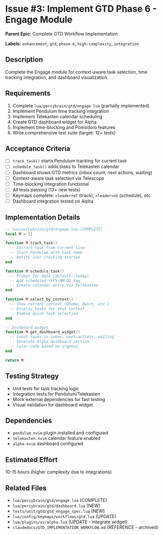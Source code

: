 # Issue #3: Implement GTD Phase 6 - Engage Module

**Parent Epic:** Complete GTD Workflow Implementation

**Labels:** `enhancement`, `gtd`, `phase-6`, `high-complexity`, `integration`

## Description

Complete the Engage module for context-aware task selection, time tracking integration, and dashboard visualization.

## Requirements

1. Complete `lua/percybrain/gtd/engage.lua` (partially implemented)
2. Implement Pendulum time tracking integration
3. Implement Telekasten calendar scheduling
4. Create GTD dashboard widget for Alpha
5. Implement time-blocking and Pomodoro features
6. Write comprehensive test suite (target: 12+ tests)

## Acceptance Criteria

- [ ] `track_task()` starts Pendulum tracking for current task
- [ ] `schedule_task()` adds tasks to Telekasten calendar
- [ ] Dashboard shows GTD metrics (inbox count, next actions, waiting)
- [ ] Context-aware task selection via Telescope
- [ ] Time-blocking integration functional
- [ ] All tests passing (12+ new tests)
- [ ] Keymaps complete: `<leader>oT` (track), `<leader>oS` (schedule), etc.
- [ ] Dashboard integration tested on Alpha

## Implementation Details

```lua
-- lua/percybrain/gtd/engage.lua (COMPLETE)
local M = {}

function M.track_task()
  -- Extract task from current line
  -- Start Pendulum with task name
  -- Notify user tracking started
end

function M.schedule_task()
  -- Prompt for date (default: today)
  -- Add scheduled:YYYY-MM-DD tag
  -- Create calendar entry via Telekasten
end

function M.select_by_context()
  -- Show current context (@home, @work, etc.)
  -- Display tasks for that context
  -- Enable quick task selection
end

-- Dashboard widget
function M.get_dashboard_widget()
  -- Count tasks in inbox, next-actions, waiting
  -- Generate Alpha dashboard section
  -- Color-code based on urgency
end

return M
```

## Testing Strategy

- Unit tests for task tracking logic
- Integration tests for Pendulum/Telekasten
- Mock external dependencies for fast testing
- Visual validation for dashboard widget

## Dependencies

- `pendulum.nvim` plugin installed and configured
- `telekasten.nvim` calendar feature enabled
- `alpha-nvim` dashboard configured

## Estimated Effort

10-15 hours (higher complexity due to integrations)

## Related Files

- `lua/percybrain/gtd/engage.lua` (COMPLETE)
- `lua/percybrain/gtd/dashboard.lua` (NEW)
- `tests/unit/gtd/gtd_engage_spec.lua` (NEW)
- `lua/config/keymaps/workflows/gtd.lua` (UPDATE)
- `lua/plugins/ui/alpha.lua` (UPDATE - integrate widget)
- `claudedocs/GTD_IMPLEMENTATION_WORKFLOW.md` (REFERENCE - archived)
